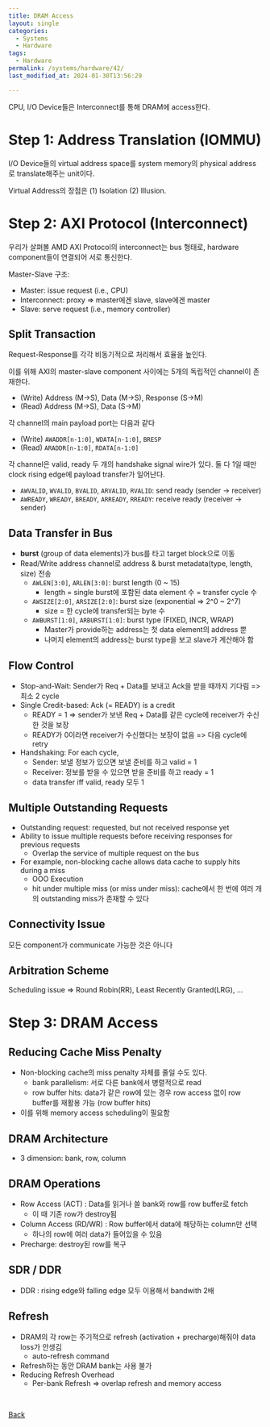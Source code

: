 ```yaml
---
title: DRAM Access
layout: single
categories:
  - Systems
  - Hardware
tags:
  - Hardware
permalink: /systems/hardware/42/
last_modified_at: 2024-01-30T13:56:29

---
```


CPU, I/O Device들은 Interconnect를 통해 DRAM에 access한다.

# Step 1: Address Translation (IOMMU)

I/O Device들의 virtual address space를 system memory의 physical address로 translate해주는 unit이다.

Virtual Address의 장점은 (1) Isolation (2) Illusion.

# Step 2: AXI Protocol (Interconnect)

우리가 살펴볼 AMD AXI Protocol의 interconnect는 bus 형태로,
hardware component들이 연결되어 서로 통신한다.

Master-Slave 구조:

* Master: issue request (i.e., CPU)
* Interconnect: proxy => master에겐 slave, slave에겐 master
* Slave: serve request (i.e., memory controller)

## Split Transaction

Request-Response를 각각 비동기적으로 처리해서 효율을 높인다.

이를 위해 AXI의 master-slave component 사이에는 5개의 독립적인 channel이 존재한다.

* (Write) Address (M->S), Data (M->S), Response (S->M)
* (Read) Address (M->S), Data (S->M)

각 channel의 main payload port는 다음과 같다

* (Write) `AWADDR[n-1:0]`, `WDATA[n-1:0]`, `BRESP`
* (Read) `ARADDR[n-1:0]`, `RDATA[n-1:0]`

각 channel은 valid, ready 두 개의 handshake signal wire가 있다.
둘 다 1일 때만 clock rising edge에 payload transfer가 일어난다.

* `AWVALID`, `WVALID`, `BVALID`, `ARVALID`, `RVALID`: send ready (sender -> receiver)
* `AWREADY`, `WREADY`, `BREADY`, `ARREADY`, `RREADY`: receive ready (receiver -> sender)

## Data Transfer in Bus

* **burst** (group of data elements)가 bus를 타고 target block으로 이동
* Read/Write address channel로 address & burst metadata(type, length, size) 전송
  * `AWLEN[3:0]`, `ARLEN[3:0]`: burst length (0 ~ 15)
    * length = single burst에 포함된 data element 수 = transfer cycle 수
  * `AWSIZE[2:0]`, `ARSIZE[2:0]`: burst size (exponential => 2^0 ~ 2^7)
    * size = 한 cycle에 transfer되는 byte 수
  * `AWBURST[1:0]`, `ARBURST[1:0]`: burst type (FIXED, INCR, WRAP)
    * Master가 provide하는 address는 첫 data element의 address 뿐
    * 나머지 element의 address는 burst type을 보고 slave가 계산해야 함

## Flow Control

* Stop-and-Wait: Sender가 Req + Data를 보내고 Ack을 받을 때까지 기다림 => 최소 2 cycle
* Single Credit-based: Ack (= READY) is a credit
  * READY = 1 => sender가 보낸 Req + Data를 같은 cycle에 receiver가 수신한 것을 보장
  * READY가 0이라면 receiver가 수신했다는 보장이 없음 => 다음 cycle에 retry
* Handshaking: For each cycle,
  * Sender: 보낼 정보가 있으면 보낼 준비를 하고 valid = 1
  * Receiver: 정보를 받을 수 있으면 받을 준비를 하고 ready = 1
  * data transfer iff valid, ready 모두 1

## Multiple Outstanding Requests

* Outstanding request: requested, but not received response yet
* Ability to issue multiple requests before receiving responses for previous requests
  * Overlap the service of multiple request on the bus
* For example, non-blocking cache allows data cache to supply hits during a miss
  * OOO Execution
  * hit under multiple miss (or miss under miss): cache에서 한 번에 여러 개의 outstanding miss가 존재할 수 있다

## Connectivity Issue

모든 component가 communicate 가능한 것은 아니다

## Arbitration Scheme

Scheduling issue => Round Robin(RR), Least Recently Granted(LRG), ...

# Step 3: DRAM Access

## Reducing Cache Miss Penalty

* Non-blocking cache의 miss penalty 자체를 줄일 수도 있다.
  * bank parallelism: 서로 다른 bank에서 병렬적으로 read
  * row buffer hits: data가 같은 row에 있는 경우 row access 없이 row buffer를 재활용 가능 (row buffer hits)
* 이를 위해 memory access scheduling이 필요함

## DRAM Architecture

* 3 dimension: bank, row, column

## DRAM Operations

* Row Access (ACT) : Data를 읽거나 쓸 bank와 row를 row buffer로 fetch
  * 이 때 기존 row가 destroy됨
* Column Access (RD/WR) : Row buffer에서 data에 해당하는 column만 선택
  * 하나의 row에 여러 data가 들어있을 수 있음
* Precharge: destroy된 row를 복구

## SDR / DDR

* DDR : rising edge와 falling edge 모두 이용해서 bandwith 2배

## Refresh

* DRAM의 각 row는 주기적으로 refresh (activation + precharge)해줘야 data loss가 안생김
  * auto-refresh command
* Refresh하는 동안 DRAM bank는 사용 불가
* Reducing Refresh Overhead
  * Per-bank Refresh ⇒ overlap refresh and memory access

<br>

[Back](/systems/hardware/)